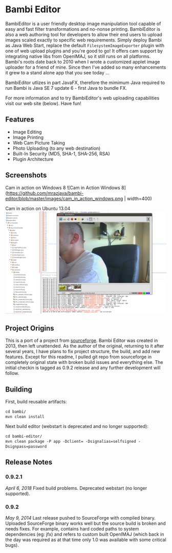 # Bambi Editor

BambiEditor is a user friendly desktop image manipulation tool capable of easy and fast filter transformations 
and no-nonse printing. BambiEditor is also a web authoring tool for developers to allow their end users to 
upload images scaled exactly to specific web requirements. Simply deploy Bambi as Java Web Start, replace the 
default `FilesystemImageExporter` plugin with one of web upload plugins and you're good to go! It offers cam 
support by integrating native libs from OpenIMAJ, so it still runs on all platforms. Bambi's roots date back 
to 2010 when I wrote a customized applet image uploader for a friend of mine. Since then I've added so many 
enhancements it grew to a stand alone app that you see today ...

BambiEditor utlizes in part JavaFX, therefore the mimimum Java required to run Bambi is Java SE 7 update 
6 - first Java to bundle FX.

For more information and to try BambiEditor's web uploading capabilities visit our web site (below). Have fun!

## Features
 - Image Editing
 - Image Printing
 - Web Cam Picture Taking
 - Photo Uploading (to any web destination)
 - Built-In Security (MD5, SHA-1, SHA-256, RSA)
 - Plugin Architecture

## Screenshots
Cam in action on Windows 8
![Cam in Action Windows 8](https://github.com/mrazjava/bambi-editor/blob/master/images/cam_in_action_windows.png | width=400)

Cam in action on Ubuntu 13.04
![Cam in Action Ubuntu 13.04](/images/cam_in_action_ubuntu.png?raw=true&x=1)


## Project Origins
This is a port of a project from [sourceforge](https://sourceforge.net/projects/bambieditor/). Bambi Editor was 
created in 2013, then left unattended. As the author of the original, returning to it after several years, I 
have plans to fix project structure, the build, and add new features. Except for this readme, I pulled git repo 
from sourceforge in completely original state with broken build issues and everything else. The initial checkin 
is tagged as 0.9.2 release and any further development will follow.

## Building
First, build reusable artifacts:
```
cd bambi/
mvn clean install
```
Next build editor (webstart is deprecated and no longer supported):
```
cd bambi-editor/
mvn clean package -P app -Dclient= -Dsignalias=selfsigned -Dsignpass=password
```

## Release Notes

### 0.9.2.1 
*April 6, 2018*
Fixed build problems. Deprecated webstart (no longer supported).

### 0.9.2 
*May 9, 2014*
Last release pushed to SourceForge with compiled binary. Uploaded SourceForge binary works well but the source 
build is broken and needs fixes. For example, contains hard coded paths to system dependencies (eg: jfx) and 
refers to custom built OpenIMAJ (which back in the day was required as at that time only 1.0 was available with 
some critical bugs).
